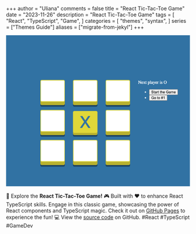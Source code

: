 +++
author = "Uliana"
comments = false 
title = "React Tic-Tac-Toe Game"
date = "2023-11-26"
description = "React Tic-Tac-Toe Game"
tags = [
    "React",
    "TypeScript",
    "Game",
]
categories = [
    "themes",
    "syntax",
]
series = ["Themes Guide"]
aliases = ["migrate-from-jekyl"]
+++

![React Tic-Tac-Toe Game!](https://github.com/uliananeu/react-tic-tac-toe/blob/main/images/react-tic-tac-toe.png?raw=true)

🚀 Explore the **React Tic-Tac-Toe Game!** 🎮 Built with ❤️ to enhance React TypeScript skills. Engage in this classic game, showcasing the power of React components and TypeScript magic. Check it out on [GitHub Pages](https://uliananeu.github.io/react-tic-tac-toe/) to experience the fun! 💻 View the [source code](https://github.com/uliananeu/react-tic-tac-toe) on GitHub. #React #TypeScript #GameDev
